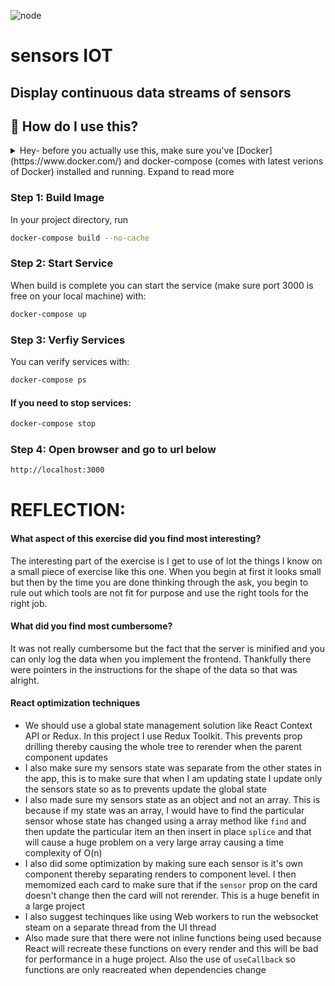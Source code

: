 ![node](https://img.shields.io/badge/node-16-green)

# sensors IOT

## Display continuous data streams of sensors

## 🤔 How do I use this?

<details>
<summary>Hey- before you actually use this, make sure you've [Docker](https://www.docker.com/) and docker-compose (comes with latest verions of Docker) installed and running. Expand to read more</summary>
<br>
</details>

### Step 1: Build Image

In your project directory, run

```sh
docker-compose build --no-cache 
```

### Step 2: Start Service

When build is complete you can start the service (make sure port 3000 is free on your local machine) with:

```sh
docker-compose up
```

### Step 3: Verfiy Services

You can verify services with:

```sh
docker-compose ps
```


#### If you need to stop services:

```sh
docker-compose stop
```

### Step 4: Open browser and go to url below
```sh
http://localhost:3000
```


# REFLECTION:
#### What aspect of this exercise did you find most interesting?
The interesting part of the exercise is I get to use of lot the things I know on a small piece of exercise like this one. When you begin at first it looks small but then by the time you are done thinking through the ask, you begin to rule out which tools are not fit for purpose and use the right tools for the right job.

#### What did you find most cumbersome?
It was not really cumbersome but the fact that the server is minified and you can only log the data when you implement the frontend. Thankfully there were pointers in the instructions for the shape of the data so that was alright. 

#### React optimization techniques
- We should use a global state management solution like React Context API or Redux. In this project I use Redux Toolkit. This prevents prop drilling thereby causing the whole tree to rerender when the parent component updates
- I also make sure my sensors state was separate from the other states in the app, this is to make sure that when I am updating state I update only the sensors state so as to prevents update the global state
- I also made sure my sensors state as an object and not an array. This is because if my state was an array, I would have to find the particular sensor whose state has changed using a array method like `find` and then update the particular item an then insert in place `splice` and that will cause a huge problem on a very large array causing a time complexity of O(n)
- I also did some optimization by making sure each sensor is it's own component thereby separating renders to component level. I then memomized each card to make sure that if the `sensor` prop on the card doesn't change then the card will not rerender. This is a huge benefit in a large project
- I also suggest techinques like using Web workers to run the websocket steam on a separate thread from the UI thread
- Also made sure that there were not inline functions being used because React will recreate these functions on every render and this will be bad for performance in a huge project. Also the use of `useCallback` so functions are only reacreated when dependencies change



